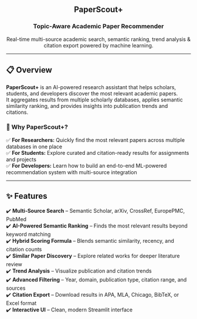 <div align="center">
  <h2>PaperScout+</h2>
  <h3>Topic-Aware Academic Paper Recommender</h3>
  <p>Real-time multi-source academic search, semantic ranking, trend analysis & citation export powered by machine learning.</p>
</div>

---

## 📋 Overview  
**PaperScout+** is an AI-powered research assistant that helps scholars, students, and developers discover the most relevant academic papers.  
It aggregates results from multiple scholarly databases, applies semantic similarity ranking, and provides insights into publication trends and citations.  

### 🎯 Why PaperScout+?
✅ **For Researchers:** Quickly find the most relevant papers across multiple databases in one place  
✅ **For Students:** Explore curated and citation-ready results for assignments and projects  
✅ **For Developers:** Learn how to build an end-to-end ML-powered recommendation system with multi-source integration  

---

## ✨ Features  
✔️ **Multi-Source Search** – Semantic Scholar, arXiv, CrossRef, EuropePMC, PubMed  
✔️ **AI-Powered Semantic Ranking** – Finds the most relevant results beyond keyword matching  
✔️ **Hybrid Scoring Formula** – Blends semantic similarity, recency, and citation counts  
✔️ **Similar Paper Discovery** – Explore related works for deeper literature review  
✔️ **Trend Analysis** – Visualize publication and citation trends  
✔️ **Advanced Filtering** – Year, domain, publication type, citation range, and sources  
✔️ **Citation Export** – Download results in APA, MLA, Chicago, BibTeX, or Excel format  
✔️ **Interactive UI** – Clean, modern Streamlit interface
